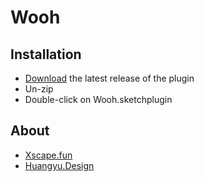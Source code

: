 # Wooh

## Installation

- [Download](../../releases/latest/download/Wooh.sketchplugin.zip) the latest release of the plugin
- Un-zip
- Double-click on Wooh.sketchplugin

## About
- [Xscape.fun](https://xscape.fun/)
- [Huangyu.Design](http://huangyu.design/)